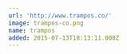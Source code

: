 ```yaml
---
url: 'http://www.trampos.co/'
image: trampos-co.png
name: trampos
added: 2015-07-13T18:13:11.000Z
---
```

